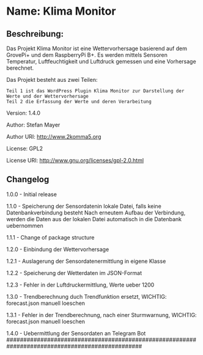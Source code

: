 # Name: 		Klima Monitor
## Beschreibung:	
Das Projekt Klima Monitor ist eine Wettervorhersage basierend auf dem GrovePi+ 
und dem RaspberryPi B+. Es werden mittels Sensoren Temperatur, Luftfeuchtigkeit und
Luftdruck gemessen und eine Vorhersage berechnet.

Das Projekt besteht aus zwei Teilen:

	Teil 1 ist das WordPress Plugin Klima Monitor zur Darstellung der Werte und der Wettervorhersage
	Teil 2 die Erfassung der Werte und deren Verarbeitung
Version: 	1.4.0

Author: 	Stefan Mayer

Author URI:	http://www.2komma5.org

License: 	GPL2

License URI: 	http://www.gnu.org/licenses/gpl-2.0.html

## Changelog 

1.0.0 - Initial release

1.1.0 - Speicherung der Sensordatenin lokale Datei, falls keine Datenbankverbindung besteht
      	Nach erneutem Aufbau der Verbindung, werden die Daten aus der lokalen Datei 
	automatisch in die Datenbank uebernommen

1.1.1 -	Change of package structure

1.2.0 -	Einbindung der Wettervorhersage

1.2.1 -	Auslagerung der Sensordatenermittlung in eigene Klasse

1.2.2 -	Speicherung der Wetterdaten im JSON-Format

1.2.3 -	Fehler in der Luftdruckermittlung, Werte ueber 1200

1.3.0 -	Trendberechnung duch Trendfunktion ersetzt, WICHTIG: forecast.json manuell loeschen

1.3.1 -	Fehler in der Trendberechnung, nach einer Sturmwarnung, WICHTIG: forecast.json manuell loeschen

1.4.0 - Uebermittlung der Sensordaten an Telegram Bot
################################################################################################

